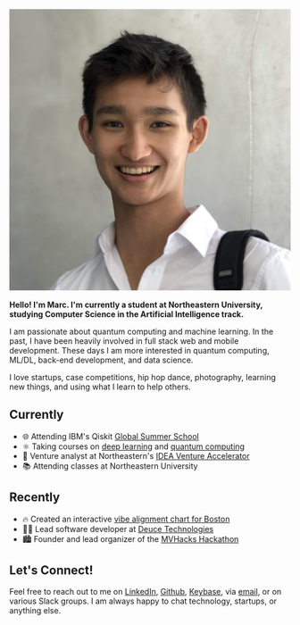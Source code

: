 ---
---
<img id="portrait" src="assets/me.jpg" alt="profile picture">

**Hello! I'm Marc. I'm currently a student at Northeastern University, studying Computer Science in the Artificial Intelligence track.**

I am passionate about quantum computing and machine learning. In the past, I have been heavily involved in full stack web and mobile development. 
These days I am more interested in quantum computing, ML/DL, back-end development, and data science.

I love startups, case competitions, hip hop dance, photography, learning new things, and using what I learn to help others.

## Currently

- 🌐 Attending IBM's Qiskit [Global Summer School](https://qiskit.org/events/summer-school/)
- ⚛️ Taking courses on [deep learning](https://www.coursera.org/specializations/deep-learning) and [quantum computing](https://www.edx.org/course/quantum-mechanics-and-quantum-computation) 
- 🔎 Venture analyst at Northeastern's [IDEA Venture Accelerator](https://www.northeastern.edu/idea/)
- 📚 Attending classes at Northeastern University

## Recently

- 🔥 Created an interactive [vibe alignment chart for Boston](/blog/vibe-of-boston)
- 👨‍💻 Lead software developer at [Deuce Technologies](https://deuce.technology/)
- 🏙 Founder and lead organizer of the [MVHacks Hackathon](https://mvhacks.io/)

## Let's Connect!

Feel free to reach out to me on [LinkedIn](https://linkedin.com/in/mbacvanski), 
[Github](https://github.com/mbacvanski), [Keybase](https://keybase.io/mbacvanski/chat), via [email](mailto:marc.bacvanski@gmail.com), or on various Slack groups.
I am always happy to chat technology, startups, or anything else.

